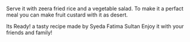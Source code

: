 Serve it with zeera fried rice and a vegetable salad.
To make it a perfact meal you can make fruit custard with it as desert.

Its Ready! a tasty recipe made by Syeda Fatima Sultan
Enjoy it with your friends and family!